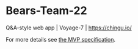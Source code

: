 # Bears-Team-22
Q&A-style web app | Voyage-7 | https://chingu.io/

For more details see [the MVP specification](mvp.md).